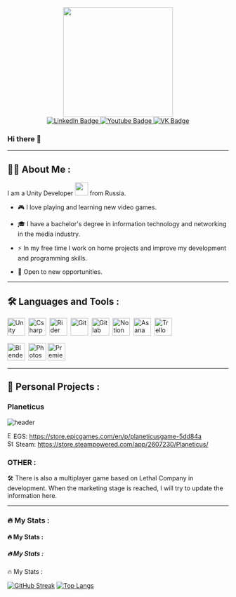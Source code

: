 <div id="header" align="center">
  <img src="https://i.giphy.com/media/v1.Y2lkPTc5MGI3NjExdDd5MWpiZXVncjd5bWpxMWc5d2xnNjVqbzVucDNzbXVkejQ5bWw4bCZlcD12MV9pbnRlcm5hbF9naWZfYnlfaWQmY3Q9cw/5eLDrEaRGHegx2FeF2/giphy.gif" width="250"/>

<div id="badges">
  <a href="https://www.linkedin.com/in/keshbel/">
    <img src="https://img.shields.io/badge/LinkedIn-blue?style=for-the-badge&logo=linkedin&logoColor=white" alt="LinkedIn Badge"/>
  </a>
  <a href="https://www.youtube.com/@keshbel">
    <img src="https://img.shields.io/badge/YouTube-red?style=for-the-badge&logo=youtube&logoColor=white" alt="Youtube Badge"/>
  </a>
  <a href="https://vk.com/keshbel">
    <img src="https://img.shields.io/badge/VK-blue?style=for-the-badge&logo=vk&logoColor=white" alt="VK Badge"/>
  </a>
</div>

<img src="https://komarev.com/ghpvc/?username=keshbel&style=flat-square&color=blue" alt=""/>

</div>

### Hi there 👋

---

## :man_technologist: About Me :

I am a Unity Developer <img src="https://media.giphy.com/media/WUlplcMpOCEmTGBtBW/giphy.gif" width="30"> from Russia.

- :video_game: I love playing and learning new video games.

- 🎓 I have a bachelor's degree in information technology and networking in the media industry.

- :zap: In my free time I work on home projects and improve my development and programming skills.

- 📝 Open to new opportunities.

---

## :hammer_and_wrench: Languages and Tools :

<div>
  <img src="https://cdn.jsdelivr.net/gh/devicons/devicon@latest/icons/unity/unity-original.svg" title="Unity" alt="Unity" width="40" height="40"/>&nbsp;
  <img src="https://cdn.jsdelivr.net/gh/devicons/devicon@latest/icons/csharp/csharp-original.svg" title="Csharp" alt="Csharp" width="40" height="40"/>&nbsp;
  <img src="https://cdn.jsdelivr.net/gh/devicons/devicon@latest/icons/rider/rider-original.svg" title="Rider" alt="Rider" width="40" height="40"/>&nbsp;
  <img src="https://cdn.jsdelivr.net/gh/devicons/devicon@latest/icons/git/git-original.svg" title="Git" alt="Git" width="40" height="40"/>&nbsp;
  <img src="https://cdn.jsdelivr.net/gh/devicons/devicon@latest/icons/gitlab/gitlab-original.svg" title="Gitlab" alt="Gitlab" width="40" height="40"/>&nbsp;
  <img src="https://github.com/user-attachments/assets/f2fadeff-1eed-473b-bd98-6f243201c473" title="Notion" alt="Notion" width="40" height="40"/>&nbsp;
  <img src="https://github.com/user-attachments/assets/00826671-e1ff-412d-a7c6-b04f383b12b0" title="Asana" alt="Asana" width="40" height="40"/>&nbsp;
  <img src="https://cdn.jsdelivr.net/gh/devicons/devicon@latest/icons/trello/trello-original.svg" title="Trello" alt="Trello" width="40" height="40"/>&nbsp;&nbsp;&nbsp;&nbsp;&nbsp;&nbsp;
          
  <img src="https://cdn.jsdelivr.net/gh/devicons/devicon@latest/icons/blender/blender-original.svg" title="Blender" alt="Blender" width="40" height="40"/>&nbsp;
  <img src="https://cdn.jsdelivr.net/gh/devicons/devicon@latest/icons/photoshop/photoshop-original.svg" title="Photoshop" alt="Photoshop" width="40" height="40"/>
  <img src="https://cdn.jsdelivr.net/gh/devicons/devicon@latest/icons/premierepro/premierepro-original.svg" title="PremierPro" alt="PremierPro" width="40" height="40"/>&nbsp;&nbsp;&nbsp;&nbsp;&nbsp;&nbsp;
</div>

---

## 🚀 Personal Projects :

### Planeticus
![header](https://github.com/user-attachments/assets/3389ef8a-828d-48bb-8367-cc5468d25633)

<img src="https://github.com/user-attachments/assets/c9c73649-90f3-4eb9-93a5-e7e59035e601" title="EGS" alt="EGS" width="10" height="15"/> EGS: https://store.epicgames.com/en/p/planeticusgame-5dd84a <br />
<img src="https://github.com/user-attachments/assets/f10cb9d8-8fc4-4bac-ad5e-9d0e829b0435" title="Steam" alt="Steam" width="15" height="15"/> Steam: https://store.steampowered.com/app/2607230/Planeticus/ <br />

### OTHER :
🛠️ There is also a multiplayer game based on Lethal Company in development. When the marketing stage is reached, I will try to update the information here.

---

### :fire: My Stats :
#### :fire: My Stats :
##### :fire: My Stats :
:fire: My Stats :

[![GitHub Streak](http://github-readme-streak-stats.herokuapp.com?user=keshbel&theme=dark&background=000000)](https://git.io/streak-stats)
[![Top Langs](https://github-readme-stats.vercel.app/api/top-langs/?username=keshbel&layout=compact&theme=vision-friendly-dark)](https://github.com/anuraghazra/github-readme-stats)

<!--
**Keshbel/Keshbel** is a ✨ _special_ ✨ repository because its `README.md` (this file) appears on your GitHub profile.

Here are some ideas to get you started:

- 🔭 I’m currently working on ...
- 🌱 I’m currently learning ...
- 👯 I’m looking to collaborate on ...
- 🤔 I’m looking for help with ...
- 💬 Ask me about ...
- 📫 How to reach me: ...
- 😄 Pronouns: ...
- ⚡ Fun fact: ...
-->
